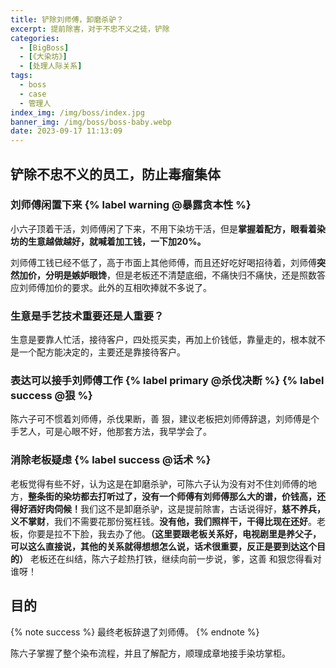 ```yaml
---
title: 铲除刘师傅，卸磨杀驴？
excerpt: 提前除害，对于不忠不义之徒，铲除
categories:
  - [BigBoss]
  - [《大染坊》]
  - [处理人际关系]
tags:
  - boss
  - case
  - 管理人
index_img: /img/boss/index.jpg
banner_img: /img/boss/boss-baby.webp
date: 2023-09-17 11:13:09
---
```

## 铲除不忠不义的员工，防止毒瘤集体

### 刘师傅闲置下来 {% label warning @暴露贪本性 %}
小六子顶着干活，刘师傅闲了下来，不用下染坊干活，但是<b class=warning-text>掌握着配方，眼看着染坊的生意越做越好，就喊着加工钱，一下加20%。</b>

刘师傅工钱已经不低了，高于市面上其他师傅，而且还好吃好喝招待着，刘师傅<b class=warning-text>突然加价，分明是嫉妒眼馋</b>，但是老板还不清楚底细，不痛快归不痛快，还是照数答应刘师傅加价的要求。此外的互相吹捧就不多说了。

### 生意是手艺技术重要还是人重要？
生意是要靠人忙活，接待客户，四处揽买卖，再加上价钱低，靠量走的，根本就不是一个配方能决定的，主要还是靠接待客户。


### 表达可以接手刘师傅工作 {% label primary @杀伐决断 %} {% label success @狠 %}
陈六子可不惯着刘师傅，杀伐果断，善 狠，建议老板把刘师傅辞退，刘师傅是个手艺人，可是心眼不好，他那套方法，我早学会了。

### 消除老板疑虑 {% label success @话术 %}
老板觉得有些不好，认为这是在卸磨杀驴，可陈六子认为没有对不住刘师傅的地方，<b class=info-text>整条街的染坊都去打听过了，没有一个师傅有刘师傅那么大的谱，价钱高，还得好酒好肉伺候！</b>我们这不是卸磨杀驴，这是提前除害，古话说得好，<b class=success-text>慈不养兵，义不掌财</b>，我们不需要花那份冤枉钱。<b class=info-text>没有他，我们照样干，干得比现在还好</b>。老板，你要是拉不下脸，我去办了他。<b class=warning-text>（这里要跟老板关系好，电视剧里是养父子，可以这么直接说，其他的关系就得想想怎么说，话术很重要，反正是要到达这个目的）</b>
老板还在纠结，陈六子趁热打铁，继续向前一步说，爹，这善 和狠您得看对谁呀！

## 目的
{% note success %}
最终老板辞退了刘师傅。
{% endnote %}

陈六子掌握了整个染布流程，并且了解配方，顺理成章地接手染坊掌柜。